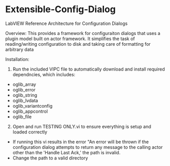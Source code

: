 # Extensible-Config-Dialog
LabVIEW Reference Architecture for Configuration Dialogs

Overview:
This provides a framework for configuraiton dialogs that uses a plugin model built on actor framework. It simplifies the task of reading/writing configuration to disk and taking care of formatting for arbitrary data

Installation:
1) Run the included VIPC file to automatically download and install required dependncies, which includes:
- oglib_array
- oglib_error
- oglib_string
- oglib_lvdata
- oglib_variantconfig
- oglib_appcontrol
- oglib_file

2) Open and run TESTING ONLY.vi to ensure everything is setup and loaded correctly
- If running this vi results in the error "An error will be thrown if the configuration dialog attempts to return any message to the calling actor other than the 'Handle Last Ack,' the path is invalid.
- Change the path to a valid directory
